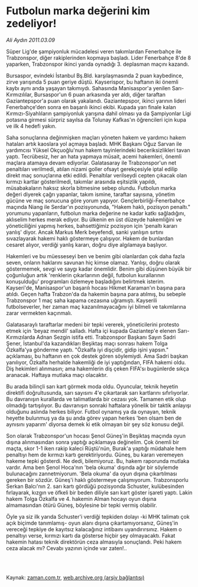 # Futbolun marka değerini kim zedeliyor!

*Ali Aydın 2011.03.09*

<td class="columnist-detail">
<p>Süper Lig'de şampiyonluk mücadelesi veren takımlardan Fenerbahçe ile Trabzonspor, diğer rakiplerinden kopmaya başladı. Lider Fenerbahçe 8'de 8 yaparken, Trabzonspor ikinci yarıda oynadığı 3. deplasman maçını kazandı.</p>
<p>
<div id="haberMetinDiv">
<p>Bursaspor, evindeki İstanbul Bş.Bld. karşılaşmasında 2 puan kaybedince, zirve yarışında 5 puan geriye düştü. Kayserispor, bu haftanın iki önemli kaybı aynı anda yaşayan takımıydı. Sahasında Manisaspor'a yenilen Sarı-Kırmızılılar, Bursaspor'un 6 puan arkasında yer aldı, diğer taraftan Gaziantepspor'a puan olarak yakalandı. Gaziantepspor, ikinci yarının lideri Fenerbahçe'den sonra en başarılı ikinci ekibi. Kupada yarı finale kalan Kırmızı-Siyahlıların şampiyonluk yarışına dahil olması ya da Şampiyonlar Ligi potasına girmesi sürpriz sayılsa da Tolunay Kafkas'ın öğrencileri için kupa ve ilk 4 hedefi yakın.
<p> Saha sonuçlarına değinmişken maçları yöneten hakem ve yardımcı hakem hataları artık kaoslara yol açmaya başladı. MHK Başkanı Oğuz Sarvan ile yardımcısı Yüksel Okçuoğlu'nun hakem tayinlerindeki beceriksizlikleri tavan yaptı. Tecrübesiz, her an hata yapmaya müsait, acemi hakemleri, önemli maçlara atamaya devam ediyorlar. Galatasaray ile Trabzonspor'un net penaltıları verilmedi, atılan nizami goller ofsayt gerekçesiyle iptal edilip direkt maç sonuçlarına etki edildi. Penaltılar verilseydi cepten çıkacak olan kırmızı kartlar gösterilmedi, takımlar arasında eşitsizlik yapıldı, müsabakaların haksız skorla bitmesine sebep olundu. Futbolun marka değeri diyerek çağrı yapanlar, takım ismine, taraftar sayısına, yönetim gücüne ve maç sonucuna göre yorum yapıyor. Gençlerbirliği-Fenerbahçe maçında Niang ile Serdar'ın pozisyonunda, "Hakem haklı, pozisyon penaltı." yorumunu yapanların, futbolun marka değerine ne kadar katkı sağladığını, aklıselim herkes merak ediyor. Bu ülkenin en üst düzeyde hakemliğini ve yöneticiliğini yapmış herkes, bahsettiğimiz pozisyon için 'penaltı kararı yanlış' diyor. Ancak Markus Merk beyefendi, sanki yanlışın sırtını sıvazlayarak hakemi haklı göstermeye çalışıyor. Hakem de bunlardan cesaret alıyor, verdiği yanlış kararı, doğru diye algılamaya başlıyor.
<p> Hakemleri ve bu müesseseyi ben ve benim gibi olanlardan çok daha fazla seven, onların haklarını savunan hiç kimse olamaz. Yanlışı, doğru olarak göstermemek, sevgi ve saygı kadar önemlidir. Benim gibi düşünen büyük bir çoğunluğun artık 'renklerin çıkarlarının değil, futbolun kurallarının konuşulduğu' programları özlemeye başladığını belirtmek isterim. Kayseri'de, Manisaspor'un başarılı hocası Hikmet Karaman'ın başına para atıldı. Geçen hafta Trabzon'da da hakemin başına para atılmış, bu sebeple Trabzonspor 1 maç saha kapama cezasına uğramıştı. Kayserili futbolseverler, her zaman maç kazanılmayacağını iyi bilmeli ve takımlarına zarar vermekten kaçınmalı.
<p> Galatasaraylı taraftarlar medeni bir tepki vererek, yöneticilerini protesto etmek için 'beyaz mendil' salladı. Hafta içi kupada Gaziantep'e elenen Sarı-Kırmızılarda Adnan Sezgin istifa etti. Trabzonspor Başkanı Sayın Sadri Şener, İstanbul'da kazandıkları Beşiktaş maçı sonrası hakem Tolga Özkalfa'ya gönderme yaptı. "Özkalfa iyi dişçidir, gidip işini yapsın." açıklaması, bu haftanın en çok destek gören söylemiydi. Ama Sadri başkan yanılıyor, Özkalfa herhalde hakemliği de iyi yaptığından, FIFA hakemi oldu. Diş hekimleri alınmasın; ama hakemlerin diş çeken FIFA'sı bugünlerde sıkça aranacak. Haftaya mutlaka maçı olacaktır.
<p> Bu arada bilinçli sarı kart görmek moda oldu. Oyuncular, teknik heyetin direktifi doğrultusunda, sarı sayısını 4'e çıkartarak sarı kartlarını sıfırlıyorlar. Bu davranışın kurallarda ve talimatlarda bir cezası yok. Tamamen etik olup olmadığı tartışılıyor. Bu davranışın sonraki haftalara yönelik bir taktik anlayışı olduğunu aslında herkes biliyor. Futbol oynamış ya da oynayan, teknik heyette bulunmuş ya da şu anda görev yapan herkes 'ben olsam ben de aynısını yaparım' diyorsa demek ki etik olmayan bir şey söz konusu değil.
<p> Son olarak Trabzonspor'un hocası Şenol Güneş'in Beşiktaş maçında oyun dışına alınmasından sonra yaptığı açıklamaya değinelim. Çok önemli bir maçta, skor 1-1 iken rakip kaleci Rüştü'nün, Burak'a yaptığı müdahale hem penaltıyı hem de kırmızı kartı gerektiriyordu. Güneş, bu kararı veremeyen hakeme tepki gösterdi. Ne dedi, bilemiyoruz. Bu, hakem raporunda mutlaka vardır. Ama ben Şenol Hoca'nın 'bela okuma' dışında ağır bir söylemde bulunacağını zannetmiyorum. 'Bela okuma' da oyun dışına çıkartılması gereken bir sözdür. Güneş'i haklı göstermeye çalışmıyorum. Trabzonsporlu Serkan Balcı'nın 2. sarı kartı gördüğü pozisyonda Schuster, kulübesinden fırlayarak, kızgın ve öfkeli bir beden diliyle sarı kart göster işareti yaptı. Lakin hakem Tolga Özkalfa ve 4. hakemin Alman hocayı oyun dışına almamasından ötürü Güneş, böylesine bir tepki vermiş olabilir.
<p> Öyle ya siz ilk yarıda Schuster'i verdiği tepkiden dolayı -ki MHK talimatı çok açık biçimde tanımlamış- oyun alanı dışına çıkartamıyorsanız, Güneş'in vereceği tepkiye de kayıtsız kalacağınız intibaını uyandırırsınız. Hakem o penaltıyı verse, kırmızı kartı da gösterse hiçbir şey olmayacaktı. Fakat hakemin hatası teknik direktörün ceza almasıyla sonuçlandı. Peki hakem ceza alacak mı? Cevabı yazının içinde var zaten!..
<p></p></p></p></p></p></p></p></p></div>
</p>


<p><br>
		 </br></p></td>

Kaynak: [zaman.com.tr](http://zaman.com.tr/yazar.do?yazino=1104468), [web.archive.org (arşiv bağlantısı)](http://web.archive.org/web/20110324201200/http://zaman.com.tr:80/yazar.do?yazino=1104468)
